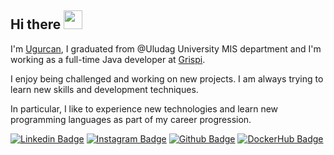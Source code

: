 ## Hi there <a href="https://www.linkedin.com/in/ugurcandede/" rel="nofollow"><img src="https://raw.githubusercontent.com/mPass-Password-Manager/dummy-repo/master/waving-hand.gif?token=GHSAT0AAAAAACKDRBHFYK5Y3VQVBZMQQ2IQZOXL7EA" width="30px" style="max-width:100%;">
</a>

I'm <a href="https://github.com/ugurcandede">Ugurcan</a>, I graduated from @Uludag University MIS department and I'm working as a full-time Java developer at <a href="https://github.com/grispiapp">Grispi</a>.

I enjoy being challenged and working on new projects. I am always trying to learn new skills and development techniques.

In particular, I like to experience new technologies and learn new programming languages as part of my career progression.


[![Linkedin Badge](https://img.shields.io/badge/ugurcandede-gray?style=for-the-badge&logo=linkedin)](https://www.linkedin.com/in/ugurcandede/)
[![Instagram Badge](https://img.shields.io/badge/ugurcandede-gray?style=for-the-badge&logo=instagram)](https://www.instagram.com/ugurcan.dede/)
[![Github Badge](https://img.shields.io/badge/ugurcandede-gray?style=for-the-badge&logo=github)](https://github.com/ugurcandede)
[![DockerHub Badge](https://img.shields.io/badge/ugurcandede-gray?style=for-the-badge&logo=docker)](https://hub.docker.com/u/ugurcandede)
